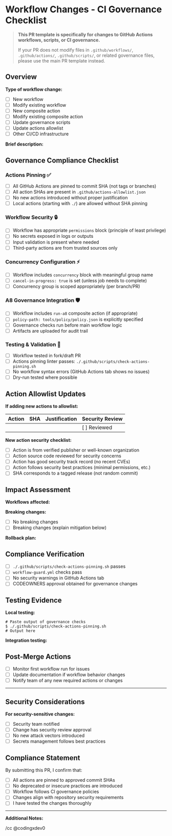 # Workflow Changes - CI Governance Checklist

> **This PR template is specifically for changes to GitHub Actions workflows, scripts, or CI governance.**
>
> If your PR does not modify files in `.github/workflows/`, `.github/actions/`, `.github/scripts/`, or related governance files, please use the main PR template instead.

## Overview

**Type of workflow change:**

- [ ] New workflow
- [ ] Modify existing workflow  
- [ ] New composite action
- [ ] Modify existing composite action
- [ ] Update governance scripts
- [ ] Update actions allowlist
- [ ] Other CI/CD infrastructure

**Brief description:**
<!-- Explain what this change does and why it's necessary -->

## Governance Compliance Checklist

### Actions Pinning ✅

- [ ] All GitHub Actions are pinned to commit SHA (not tags or branches)
- [ ] All action SHAs are present in `.github/actions-allowlist.json`
- [ ] No new actions introduced without proper justification
- [ ] Local actions (starting with `./`) are allowed without SHA pinning

### Workflow Security 🔒

- [ ] Workflow has appropriate `permissions` block (principle of least privilege)
- [ ] No secrets exposed in logs or outputs
- [ ] Input validation is present where needed
- [ ] Third-party actions are from trusted sources only

### Concurrency Configuration ⚡

- [ ] Workflow includes `concurrency` block with meaningful group name
- [ ] `cancel-in-progress: true` is set (unless job needs to complete)
- [ ] Concurrency group is scoped appropriately (per branch/PR)

### A8 Governance Integration 🛡️

- [ ] Workflow includes `run-a8` composite action (if appropriate)
- [ ] `policy-path: tools/policy/policy.json` is explicitly specified
- [ ] Governance checks run before main workflow logic
- [ ] Artifacts are uploaded for audit trail

### Testing & Validation 🧪

- [ ] Workflow tested in fork/draft PR
- [ ] Actions pinning linter passes: `./.github/scripts/check-actions-pinning.sh`
- [ ] No workflow syntax errors (GitHub Actions tab shows no issues)
- [ ] Dry-run tested where possible

## Action Allowlist Updates

**If adding new actions to allowlist:**

| Action | SHA | Justification | Security Review |
|--------|-----|---------------|-----------------|
| | | | [ ] Reviewed |

**New action security checklist:**

- [ ] Action is from verified publisher or well-known organization
- [ ] Action source code reviewed for security concerns
- [ ] Action has good security track record (no recent CVEs)
- [ ] Action follows security best practices (minimal permissions, etc.)
- [ ] SHA corresponds to a tagged release (not random commit)

## Impact Assessment

**Workflows affected:**
<!-- List workflows that will be impacted by this change -->

**Breaking changes:**

- [ ] No breaking changes
- [ ] Breaking changes (explain mitigation below)

**Rollback plan:**
<!-- How to quickly revert if something goes wrong -->

## Compliance Verification

- [ ] `./.github/scripts/check-actions-pinning.sh` passes
- [ ] `workflow-guard.yml` checks pass  
- [ ] No security warnings in GitHub Actions tab
- [ ] CODEOWNERS approval obtained for governance changes

## Testing Evidence

**Local testing:**

```
# Paste output of governance checks
$ ./.github/scripts/check-actions-pinning.sh
# Output here
```

**Integration testing:**
<!-- Link to test workflow runs or describe manual testing -->

## Post-Merge Actions

- [ ] Monitor first workflow run for issues
- [ ] Update documentation if workflow behavior changes
- [ ] Notify team of any new required actions or changes

---

## Security Considerations

**For security-sensitive changes:**

- [ ] Security team notified
- [ ] Change has security review approval
- [ ] No new attack vectors introduced
- [ ] Secrets management follows best practices

## Compliance Statement

By submitting this PR, I confirm that:

- [ ] All actions are pinned to approved commit SHAs
- [ ] No deprecated or insecure practices are introduced
- [ ] Workflow follows CI governance policies
- [ ] Changes align with repository security requirements
- [ ] I have tested the changes thoroughly

---

**Additional Notes:**
<!-- Any other relevant information, constraints, or context -->

/cc @codingxdev0 <!-- Ensure governance owner is notified -->
